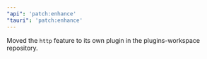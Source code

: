 ```yaml
---
"api": 'patch:enhance'
"tauri": 'patch:enhance'
---
```


Moved the `http` feature to its own plugin in the plugins-workspace repository.

